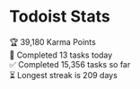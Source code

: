 
# Todoist Stats

<!-- TODO-IST:START -->
🏆  39,180 Karma Points           
🌸  Completed 13 tasks today           
✅  Completed 15,356 tasks so far           
⏳  Longest streak is 209 days
<!-- TODO-IST:END -->
